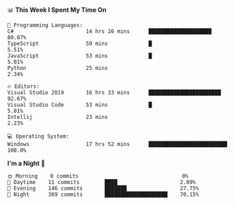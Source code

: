 <p><g-emoji class="g-emoji" alias="bar_chart" fallback-src="https://github.githubassets.com/images/icons/emoji/unicode/1f4ca.png">📊</g-emoji> <strong>This Week I Spent My Time On</strong></p>

<pre lang="text"><code>💬 Programming Languages: 
C#                       14 hrs 26 mins      ████████████████████       80.87% 
TypeScript               59 mins             █                          5.51% 
JavaScript               53 mins             █                          5.01% 
Python                   25 mins                                        2.34%

🔥 Editors: 
Visual Studio 2019       16 hrs 33 mins      ███████████████████████    92.67% 
Visual Studio Code       53 mins             █                          5.01% 
Intellij                 23 mins                                        2.23% 

💻 Operating System: 
Windows                  17 hrs 52 mins      █████████████████████████   100.0%</code></pre>

<p><strong>I'm a Night <g-emoji class="g-emoji" alias="owl" fallback-src="https://github.githubassets.com/images/icons/emoji/unicode/1f989.png">🦉</g-emoji></strong></p>
<pre lang="text"><code>🌞 Morning    0 commits                                 0% 
🌆 Daytime    11 commits        ████                    2.09% 
🌃 Evening    146 commits       ███████                 27.75% 
🌙 Night      369 commits       ████████████████████    70,15%</code></pre>
